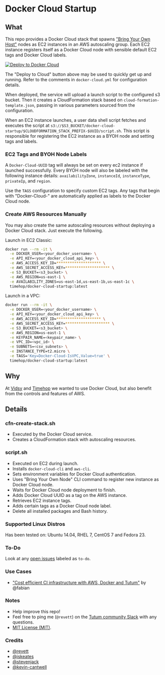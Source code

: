 # Docker Cloud Startup

## What

This repo provides a Docker Cloud stack that spawns ["Bring Your Own Host"](https://docs.docker.com/docker-cloud/infrastructure/byoh/) nodes as EC2 instances in an AWS autoscaling group. Each EC2 instance registers itself as a Docker Cloud node with sensible default EC2 tags and Docker Cloud labels.

[![Deploy to Docker Cloud](https://files.cloud.docker.com/images/deploy-to-dockercloud.svg)](https://cloud.docker.com/stack/deploy/)

The "Deploy to Cloud" button above may be used to quickly get up and running. Refer to the comments in `docker-cloud.yml` for configuration details.

When deployed, the service will upload a launch script to the configured s3 bucket. Then it creates a CloudFormation stack based on `cloud-formation-template.json`, passing in various parameters sourced from the configuration.

When an EC2 instance launches, a user data shell script fetches and executes the script at `s3://$S3_BUCKET/docker-cloud-startup/$CLOUDFORMATION_STACK_PREFIX-$UUID/script.sh`. This script is responsible for registering the EC2 instance as a BYOH node and setting tags and labels. 

### EC2 Tags and BYOH Node Labels

A `Docker-Cloud-UUID` tag will always be set on every ec2 instance if launched successfully. Every BYOH node will also be labeled with the following instance details: `availabilityZone`, `instanceId`, `instanceType`, `privateIp`, and `region`.

Use the `TAGS` configuration to specify custom EC2 tags. Any tags that begin with "Docker-Cloud-" are automatically applied as labels to the Docker Cloud node.

### Create AWS Resources Manually

You may also create the same autoscaling resources without deploying a Docker Cloud stack. Just execute the following.

Launch in EC2 Classic:

```bash
docker run --rm -it \
  -e DOCKER_USER=<your_docker_username> \
  -e API_KEY=<your_docker_cloud_api_key> \
  -e AWS_ACCESS_KEY_ID=******************** \
  -e AWS_SECRET_ACCESS_KEY=******************** \
  -e S3_BUCKET=<s3_bucket> \
  -e AWS_REGION=us-east-1 \
  -e AVAILABILITY_ZONES=us-east-1d,us-east-1b,us-east-1c \
  timehop/docker-cloud-startup:latest
```

Launch in a VPC:

```bash
docker run --rm -it \
  -e DOCKER_USER=<your_docker_username> \
  -e API_KEY=<your_docker_cloud_api_key> \
  -e AWS_ACCESS_KEY_ID=******************** \
  -e AWS_SECRET_ACCESS_KEY=******************** \
  -e S3_BUCKET=<s3_bucket> \
  -e AWS_REGION=us-east-1 \
  -e KEYPAIR_NAME=<keypair_name> \
  -e VPC_ID=<vpc_id> \
  -e SUBNETS=<csv_subnets> \
  -e INSTANCE_TYPE=t2.micro \
  -e TAGS='Key=Docker-Cloud-IsVPC,Value=true' \
  timehop/docker-cloud-startup:latest
```

## Why

At [Vidsy](http://vidsy.co) and [Timehop](https://timehop.com) we wanted to use Docker Cloud, but also benefit from the controls and features of AWS.

## Details

### cfn-create-stack.sh

- Executed by the Docker Cloud service.
- Creates a CloudFormation stack with autoscaling resources.

### script.sh

- Executed on EC2 during launch.
- Installs `docker-cloud-cli` and `aws-cli`.
- Sets environment variables for Docker Cloud authentication.
- Uses "Bring Your Own Node" CLI command to register new instance as Docker Cloud node.
- Waits for Docker Cloud node deployment to finish.
- Adds Docker Cloud UUID as a tag on the AWS instance.
- Retrieves EC2 instance tags.
- Adds certain tags as a Docker Cloud node label.
- Delete all installed packages and Bash history.

### Supported Linux Distros

Has been tested on: Ubuntu 14.04, RHEL 7, CentOS 7 and Fedora 23.

### To-Do

Look at any [open issues](https://github.com/vidsy/tutum-startup/issues?utf8=%E2%9C%93&q=is%3Aissue+is%3Aopen+label%3ATo-Do) labeled as `to-do`.

### Use Cases

- ["Cost efficient CI infrastructure with AWS, Docker and Tutum"](https://blog.fabfuel.de/2016/01/27/cost-efficient-ci-infrastructure-with-aws-docker-and-tutum/) by @fabian

### Notes

- Help improve this repo!
- Feel free to ping me (`@revett`) on the [Tutum community Slack](https://tutum-community.slack.com/) with any questions.
- [MIT License (MIT)](https://opensource.org/licenses/MIT).

### Credits

- [@revett](https://github.com/revett)
- [@jskeates](https://github.com/jskeates)
- [@stevenjack](https://github.com/stevenjack)
- [@kevin-cantwell](https://github.com/kevin-cantwell)
